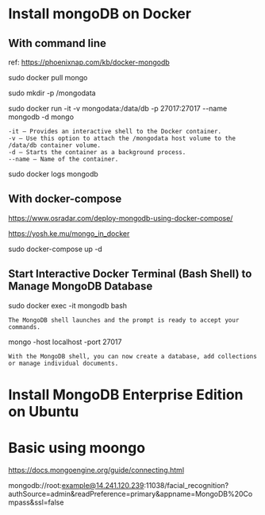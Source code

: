 # Install mongoDB on Docker
## With command line
ref: https://phoenixnap.com/kb/docker-mongodb

sudo docker pull mongo

sudo mkdir -p /mongodata

sudo docker run -it -v mongodata:/data/db -p 27017:27017 --name mongodb -d mongo
```commandline
-it – Provides an interactive shell to the Docker container.
-v – Use this option to attach the /mongodata host volume to the /data/db container volume.
-d – Starts the container as a background process.
--name – Name of the container.
```

sudo docker logs mongodb


## With docker-compose
https://www.osradar.com/deploy-mongodb-using-docker-compose/

https://yosh.ke.mu/mongo_in_docker

sudo docker-compose up -d   

## Start Interactive Docker Terminal (Bash Shell) to Manage MongoDB Database
sudo docker exec -it mongodb bash
```commandline
The MongoDB shell launches and the prompt is ready to accept your commands.
```

mongo -host localhost -port 27017 

```commandline
With the MongoDB shell, you can now create a database, add collections or manage individual documents.
```


# Install MongoDB Enterprise Edition on Ubuntu

# Basic using moongo

https://docs.mongoengine.org/guide/connecting.html


mongodb://root:example@14.241.120.239:11038/facial_recognition?authSource=admin&readPreference=primary&appname=MongoDB%20Compass&ssl=false